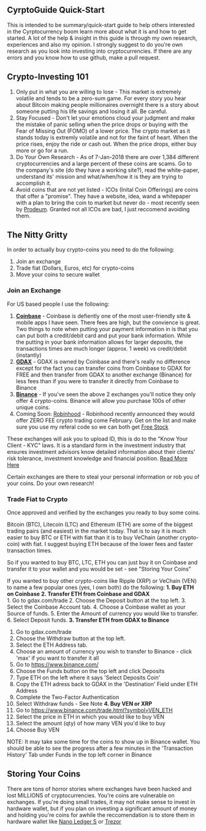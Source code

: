 ## CyrptoGuide Quick-Start

This is intended to be summary/quick-start guide to help others interested in the Cyrptocurrency boom learn more about what it is and how to get started.
A lot of the help & insight in this guide is through my own research, experiences and also my opinion. I strongly suggest to do you're own research as you look into investing into cryptocurrencies.
If there are any errors and you know how to use github, make a pull request.

## Crypto-Investing 101
1. Only put in what you are willing to lose - This market is extremely volatile and tends to be a zero-sum game. For every story you hear about Bitcoin making people millionaires overnight there is a story about someone putting his life savings and losing it all. Be careful.
2. Stay Focused - Don't let your emotions cloud your judgment and make the mistake of panic selling when the price drops or buying with the Fear of Missing Out (FOMO) of a lower price. The crypto market as it stands today is extremly volatile and not for the faint of heart. When the price rises, enjoy the ride or cash out. When the price drops, either buy more or go for a run. 
3. Do Your Own Research - As of 7-Jan-2018 there are over 1,384 different cryptocurrencies and a large percent of these coins are scams. Go to the company's site (do they have a working site?), read the white-paper, understand its' mission and what/when/how it is they are trying to accomplish it.
4. Avoid coins that are not yet listed - ICOs (Inital Coin Offerings) are coins that offer a "promise". They have a website, idea, wand a whitepaper with a plan to bring the coin to market but never do - most recently seen by [Prodeum](https://www.reddit.com/r/CryptoCurrency/comments/7tpifa/prodeum_ico_exitscams_with_millions_of_dollars). Granted not all ICOs are bad, I just reccomend avoiding them.

## The Nitty Gritty
In order to actually buy crypto-coins you need to do the following:
1. Join an exchange
2. Trade fiat (Dollars, Euros, etc) for crypto-coins
3. Move your coins to secure wallet

### Join an Exchange
For US based people I use the following:
1. **[Coinbase](https://www.coinbase.com/)** - Coinbase is defiently one of the most user-friendly site & mobile apps I have seen. There fees are high, but the convience is great. Two things to note when putting your payment information in is that you can put both a credit/debit card and put your bank information. While the putting in your bank information allows for larger deposits, the transactions times are much longer (approx. 1 week) vs credit/debit (instantly)
2. **[GDAX](https://www.gdax.com/)** - GDAX is owned by Coinbase and there's really no difference except for the fact you can transfer coins from Coinbase to GDAX for FREE and then transfer from GDAX to another exchange (Binance) for less fees than if you were to transfer it directly from Coinbase to Binance
3. **[Binance](https://www.binance.com/)** - If you've seen the above 2 exchanges you'll notice they only offer 4 crypto-coins. Binance will allow you purchase 100s of other unique coins. 
4. Coming Soon: [Robinhood](https://robinhood.com/referral/adamr520/) - Robinhood recently announced they would offer ZERO FEE crypto trading come February. Get on the list and make sure you use my referal code so we can both get [Free Stock](https://robinhood.com/referral/adamr520/)

These exchanges will ask you to upload ID, this is do to the "Know Your Client - KYC" laws. It is a standard form in the investment industry that ensures investment advisors know detailed information about their clients' risk tolerance, investment knowledge and financial position. [Read More Here](https://www.investopedia.com/terms/k/knowyourclient.asp)

Certain exchanges are there to steal your personal information or rob you of your coins. Do your own research!

### Trade Fiat to Crypto
Once approved and verified by the exchanges you ready to buy some coins. 

Bitcoin (BTC), Litecoin (LTC) and Ethereum (ETH) are some of the biggest trading pairs (and easiest) in the market today. That is to say it is much easier to buy BTC or ETH with fiat than it is to buy VeChain (another crypto-coin) with fiat. I suggest buying ETH because of the lower fees and faster transaction times. 

So if you wanted to buy BTC, LTC, ETH you can just buy it on Coinbase and transfer it to your wallet and you would be set - see "Storing Your Coins"

If you wanted to buy other crypto-coins like Ripple (XRP) or VeChain (VEN) to name a few popular ones (yes, I own both) do the following:
**1. Buy ETH on Coinbase**
**2. Transfer ETH from Coinbase and GDAX**   
	1. Go to gdax.com/trade
   2. Choose the Deposit button at the top left. 
   3. Select the Coinbase Account tab.
   4. Choose a Coinbase wallet as your Source of funds.
   5. Enter the Amount of currency you would like to transfer.
   6. Select Deposit funds.
**3. Transfer ETH from GDAX to Binance**
   1. Go to gdax.com/trade
   2. Choose the Withdraw button at the top left.
   3. Select the ETH Address tab.
   4. Choose an amount of currency you wish to transfer to Binance - click 'max' if you want to transfer it all
   5. Go to https://www.binance.com/
   6. Choose the Funds button on the top left and click Deposits
   7. Type ETH on the left where it says 'Select Deposits Coin'
   8. Copy the ETH adress back to GDAX in the 'Destination' Field under ETH Address
   9. Complete the Two-Factor Authentication
   10. Select Withdraw funds - See Note
**4. Buy VEN or XRP**
   1. Go to https://www.binance.com/trade.html?symbol=VEN_ETH
   2. Select the price in ETH in which you would like to buy VEN
   3. Select the amount (qty) of how many VEN you'd like to buy
   4. Choose Buy VEN

NOTE: It may take some time for the coins to show up in Binance wallet. You should be able to see the progress after a few minutes in the 'Transaction History' Tab under Funds in the top left corner in Binance

## Storing Your Coins
There are tons of horror stories where exchanges have been hacked and lost MILLIONS of cryptocurrencies. You're coins are vulnerable on exchanges. If you're doing small trades, it may not make sense to invest in hardware wallet, but if you plan on investing a significant amount of money and holding you're coins for awhile the reccomendation is to store them in hardware wallet like [Nano Ledger S](https://www.ledgerwallet.com/products/ledger-nano-s) or [Trezor](https://trezor.io/)
